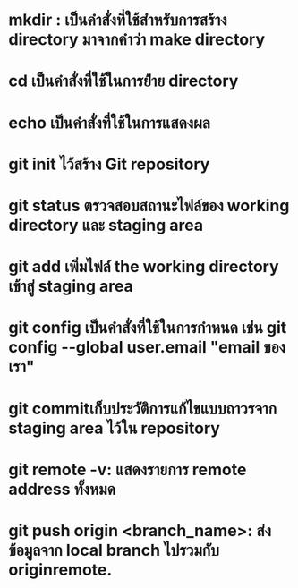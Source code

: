 # mkdir : เป็นคำสั่งที่ใช้สำหรับการสร้าง directory มาจากคำว่า make directory
# cd เป็นคำสั่งที่ใช้ในการย้่าย directory
# echo เป็นคำสั่งที่ใช้ในการแสดงผล
# git init ไว้สร้าง Git repository
# git status ตรวจสอบสถานะไฟล์ของ working directory และ staging area
# git add เพิ่มไฟล์ the working directory เข้าสู่ staging area
# git config เป็นคำสั่งที่ใช้ในการกำหนด เช่น git config --global user.email "email ของเรา"
# git commitเก็บประวัติการแก้ไขแบบถาวรจาก staging area ไว้ใน repository
# git remote -v: แสดงรายการ remote address ทั้งหมด
# git push origin <branch_name>: ส่งข้อมูลจาก local branch ไปรวมกับ originremote.
